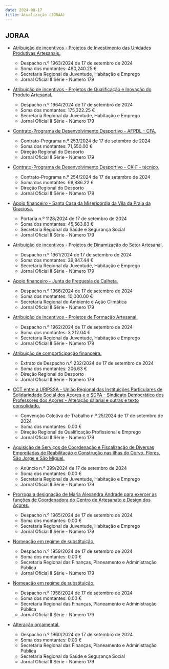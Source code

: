 ```yaml
---
date: 2024-09-17
title: Atualização (JORAA)
---
```

## JORAA

* [Atribuição de incentivos - Projetos de Investimento das Unidades Produtivas Artesanais.](https://jo.azores.gov.pt/#/ato/a33dfa5a-3731-484e-a76e-3de48185816b)
  * Despacho n.º 1963/2024 de 17 de setembro de 2024
  * Soma dos montantes: 480,240.25 €
  * Secretaria Regional da Juventude, Habitação e Emprego
  * Jornal Oficial II Série - Número 179

* [Atribuição de incentivos - Projetos de Qualificação e Inovação do Produto Artesanal.](https://jo.azores.gov.pt/#/ato/187a356e-3e4c-4350-b800-e95b99f7f7a9)
  * Despacho n.º 1964/2024 de 17 de setembro de 2024
  * Soma dos montantes: 175,322.25 €
  * Secretaria Regional da Juventude, Habitação e Emprego
  * Jornal Oficial II Série - Número 179

* [Contrato-Programa de Desenvolvimento Desportivo - AFPDL - CFA.](https://jo.azores.gov.pt/#/ato/4092855f-9b9d-4bd1-9f4c-b366d10d4a18)
  * Contrato-Programa n.º 253/2024 de 17 de setembro de 2024
  * Soma dos montantes: 71,550.00 €
  * Direção Regional do Desporto
  * Jornal Oficial II Série - Número 179

* [Contrato-Programa de Desenvolvimento Desportivo - CK-F - técnico.](https://jo.azores.gov.pt/#/ato/df76e9e5-3f29-470e-959a-ea25f451ab84)
  * Contrato-Programa n.º 254/2024 de 17 de setembro de 2024
  * Soma dos montantes: 68,886.22 €
  * Direção Regional do Desporto
  * Jornal Oficial II Série - Número 179

* [Apoio financeiro - Santa Casa da Misericórdia da Vila da Praia da Graciosa.](https://jo.azores.gov.pt/#/ato/ed126bfc-d967-42eb-ac3d-2ad54e369353)
  * Portaria n.º 1128/2024 de 17 de setembro de 2024
  * Soma dos montantes: 45,563.83 €
  * Secretaria Regional da Saúde e Segurança Social
  * Jornal Oficial II Série - Número 179

* [Atribuição de incentivos - Projetos de Dinamização do Setor Artesanal.](https://jo.azores.gov.pt/#/ato/7894027f-4a40-413c-9c46-d934893d9c7c)
  * Despacho n.º 1961/2024 de 17 de setembro de 2024
  * Soma dos montantes: 39,847.44 €
  * Secretaria Regional da Juventude, Habitação e Emprego
  * Jornal Oficial II Série - Número 179

* [Apoio financeiro - Junta de Freguesia de Calheta.](https://jo.azores.gov.pt/#/ato/0d1e7526-9662-450e-9bc0-14ba3a6fd5b5)
  * Despacho n.º 1966/2024 de 17 de setembro de 2024
  * Soma dos montantes: 10,000.00 €
  * Secretaria Regional do Ambiente e Ação Climática
  * Jornal Oficial II Série - Número 179

* [Atribuição de incentivos - Projetos de Formação Artesanal.](https://jo.azores.gov.pt/#/ato/033d9669-4251-4131-9cb5-93cf52df4ef4)
  * Despacho n.º 1962/2024 de 17 de setembro de 2024
  * Soma dos montantes: 3,212.04 €
  * Secretaria Regional da Juventude, Habitação e Emprego
  * Jornal Oficial II Série - Número 179

* [Atribuição de comparticipação financeira.](https://jo.azores.gov.pt/#/ato/f97e4eb4-8f6f-46d6-a2bc-9bc840994caf)
  * Extrato de Despacho n.º 232/2024 de 17 de setembro de 2024
  * Soma dos montantes: 206.63 €
  * Direção Regional do Desporto
  * Jornal Oficial II Série - Número 179

* [CCT entre a URIPSSA - União Regional das Instituições Particulares de Solidariedade Social dos Açores e o SDPA - Sindicato Democrático dos Professores dos Açores - Alteração salarial e outras e texto consolidado.](https://jo.azores.gov.pt/#/ato/62ec6ef3-3b96-4f84-b58d-ab79633b89ee)
  * Convenção Coletiva de Trabalho n.º 25/2024 de 17 de setembro de 2024
  * Soma dos montantes: 0.00 €
  * Direção Regional de Qualificação Profissional e Emprego
  * Jornal Oficial II Série - Número 179

* [Aquisição de Serviços de Coordenação e Fiscalização de Diversas Empreitadas de Reabilitação e Construção nas ilhas do Corvo, Flores, São Jorge e São Miguel.](https://jo.azores.gov.pt/#/ato/66beed29-8133-48fe-b322-7015b445ab95)
  * Anúncio n.º 399/2024 de 17 de setembro de 2024
  * Soma dos montantes: 0.00 €
  * Secretaria Regional da Juventude, Habitação e Emprego
  * Jornal Oficial II Série - Número 179

* [Prorroga a designação de Maria Alexandra Andrade para exercer as funções de Coordenadora do Centro de Artesanato e Design dos Açores.](https://jo.azores.gov.pt/#/ato/22138cac-2883-4488-ac3a-c9c8fac7fc63)
  * Despacho n.º 1965/2024 de 17 de setembro de 2024
  * Soma dos montantes: 0.00 €
  * Secretaria Regional da Juventude, Habitação e Emprego
  * Jornal Oficial II Série - Número 179

* [Nomeação em regime de substituição.](https://jo.azores.gov.pt/#/ato/f4091381-d8aa-47e0-ab5d-a3dd0c0403b0)
  * Despacho n.º 1959/2024 de 17 de setembro de 2024
  * Soma dos montantes: 0.00 €
  * Secretaria Regional das Finanças, Planeamento e Administração Pública
  * Jornal Oficial II Série - Número 179

* [Nomeação em regime de substituição.](https://jo.azores.gov.pt/#/ato/ac9677a5-52cf-421c-b4da-b92ab138f3de)
  * Despacho n.º 1958/2024 de 17 de setembro de 2024
  * Soma dos montantes: 0.00 €
  * Secretaria Regional das Finanças, Planeamento e Administração Pública
  * Jornal Oficial II Série - Número 179

* [Alteração orçamental.](https://jo.azores.gov.pt/#/ato/1d153d74-3b87-4962-aacb-d87b6ca7b134)
  * Despacho n.º 1960/2024 de 17 de setembro de 2024
  * Soma dos montantes: 0.00 €
  * Secretaria Regional das Finanças, Planeamento e Administração Pública
  * Secretaria Regional da Saúde e Segurança Social
  * Jornal Oficial II Série - Número 179
